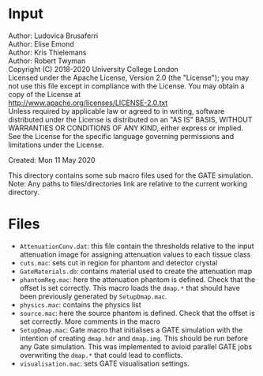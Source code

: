 # Input

Author: Ludovica Brusaferri<br />
Author: Elise Emond<br />
Author: Kris Thielemans<br />
Author: Robert Twyman<br />
Copyright (C) 2018-2020 University College London<br />
Licensed under the Apache License, Version 2.0 (the "License");
you may not use this file except in compliance with the License.
You may obtain a copy of the License at
<br />
http://www.apache.org/licenses/LICENSE-2.0.txt
<br />
Unless required by applicable law or agreed to in writing, software
distributed under the License is distributed on an "AS IS" BASIS,
WITHOUT WARRANTIES OR CONDITIONS OF ANY KIND, either express or implied.
See the License for the specific language governing permissions and
limitations under the License.

Created:  Mon 11 May 2020

This directory contains some sub macro files used for the GATE simulation.
Note: Any paths to files/directories link are relative to the current working directory.


Files
=======

* `AttenuationConv.dat`: this file contain the thresholds relative to the input attenuation image for assigning attenuation values to each tissue class
* `cuts.mac`: sets cut in region for phantom and detector crystal
* `GateMaterials.db`: contains material used to create the attenuation map
* `phantomReg.mac`: here the attenuation phantom is defined. Check that the offset is set correctly. This macro loads the `dmap.*` that should have been previously generated by `SetupDmap.mac`.
* `physics.mac`: contains the physics list
* `source.mac`: here the source phantom is defined. Check that the offset is set correctly. More comments in the macro
* `SetupDmap.mac`: Gate macro that initialises a GATE simulation with the intention of creating `dmap.hdr` and `dmap.img`. This should be run before any Gate simulation. This was implemented to avioid parallel GATE jobs overwriting the `dmap.*` that could lead to conflicts. 
* `visualisation.mac`: sets GATE visualisation settings.
